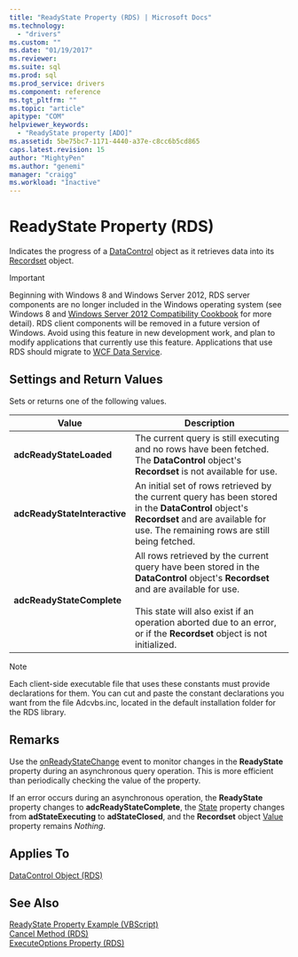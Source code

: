 ```yaml
---
title: "ReadyState Property (RDS) | Microsoft Docs"
ms.technology:
  - "drivers"
ms.custom: ""
ms.date: "01/19/2017"
ms.reviewer: 
ms.suite: sql
ms.prod: sql  
ms.prod_service: drivers
ms.component: reference
ms.tgt_pltfrm: ""
ms.topic: "article"
apitype: "COM"
helpviewer_keywords: 
  - "ReadyState property [ADO]"
ms.assetid: 5be75bc7-1171-4440-a37e-c8cc6b5cd865
caps.latest.revision: 15
author: "MightyPen"
ms.author: "genemi"
manager: "craigg"
ms.workload: "Inactive"
---
```

# ReadyState Property (RDS)
Indicates the progress of a [DataControl](../../../ado/reference/rds-api/datacontrol-object-rds.md) object as it retrieves data into its [Recordset](../../../ado/reference/ado-api/recordset-object-ado.md) object.  
  
> [!IMPORTANT]
>  Beginning with Windows 8 and Windows Server 2012, RDS server components are no longer included in the Windows operating system (see Windows 8 and [Windows Server 2012 Compatibility Cookbook](https://www.microsoft.com/en-us/download/details.aspx?id=27416) for more detail). RDS client components will be removed in a future version of Windows. Avoid using this feature in new development work, and plan to modify applications that currently use this feature. Applications that use RDS should migrate to [WCF Data Service](http://go.microsoft.com/fwlink/?LinkId=199565).  
  
## Settings and Return Values  
 Sets or returns one of the following values.  
  
|Value|Description|  
|-----------|-----------------|  
|**adcReadyStateLoaded**|The current query is still executing and no rows have been fetched. The **DataControl** object's **Recordset** is not available for use.|  
|**adcReadyStateInteractive**|An initial set of rows retrieved by the current query has been stored in the **DataControl** object's **Recordset** and are available for use. The remaining rows are still being fetched.|  
|**adcReadyStateComplete**|All rows retrieved by the current query have been stored in the **DataControl** object's **Recordset** and are available for use.<br /><br /> This state will also exist if an operation aborted due to an error, or if the **Recordset** object is not initialized.|  
  
> [!NOTE]
>  Each client-side executable file that uses these constants must provide declarations for them. You can cut and paste the constant declarations you want from the file Adcvbs.inc, located in the default installation folder for the RDS library.  
  
## Remarks  
 Use the [onReadyStateChange](../../../ado/reference/rds-api/onreadystatechange-event-rds.md) event to monitor changes in the **ReadyState** property during an asynchronous query operation. This is more efficient than periodically checking the value of the property.  
  
 If an error occurs during an asynchronous operation, the **ReadyState** property changes to **adcReadyStateComplete**, the [State](../../../ado/reference/ado-api/state-property-ado.md) property changes from **adStateExecuting** to **adStateClosed**, and the **Recordset** object [Value](../../../ado/reference/ado-api/value-property-ado.md) property remains *Nothing*.  
  
## Applies To  
 [DataControl Object (RDS)](../../../ado/reference/rds-api/datacontrol-object-rds.md)  
  
## See Also  
 [ReadyState Property Example (VBScript)](../../../ado/reference/rds-api/readystate-property-example-vbscript.md)   
 [Cancel Method (RDS)](../../../ado/reference/rds-api/cancel-method-rds.md)   
 [ExecuteOptions Property (RDS)](../../../ado/reference/rds-api/executeoptions-property-rds.md)


